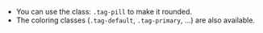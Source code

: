 - You can use the class: `.tag-pill` to make it rounded.
- The coloring classes (`.tag-default`, `.tag-primary`, ...) are also available.

